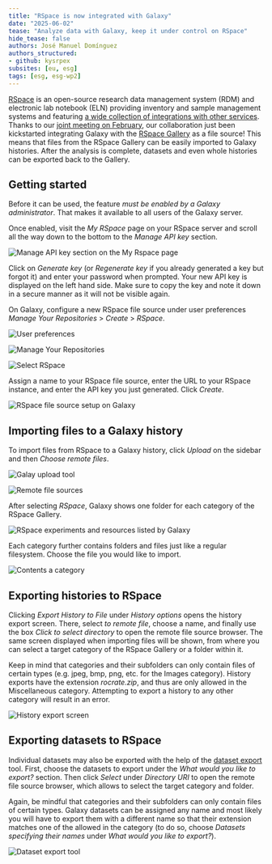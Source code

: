 ```yaml
---
title: "RSpace is now integrated with Galaxy"
date: "2025-06-02"
tease: "Analyze data with Galaxy, keep it under control on RSpace"
hide_tease: false
authors: José Manuel Domínguez
authors_structured:
- github: kysrpex
subsites: [eu, esg]
tags: [esg, esg-wp2]
---
```


[RSpace](https://www.researchspace.com/) is an open-source research data management system (RDM) and electronic lab
notebook (ELN) providing inventory and sample management systems and featuring
[a wide collection of integrations with other services](https://www.researchspace.com/integrations). Thanks to our
[joint meeting on February](/news/2025-02-27-rspace-talk/), our collaboration just been kickstarted integrating Galaxy
with the [RSpace Gallery](https://documentation.researchspace.com/article/sl6mo1i9do-the-gallery) as a file source! This
means that files from the RSpace Gallery can be easily imported to Galaxy histories. After the analysis is complete,
datasets and even whole histories can be exported back to the Gallery.

## Getting started

Before it can be used, the feature _must be enabled by a Galaxy administrator_. That makes it available to all users of
the Galaxy server.

Once enabled, visit the _My RSpace_ page on your RSpace server and scroll all the way down to the bottom to the _Manage
API key_ section. 

![Manage API key section on the My Rspace page](./rspace_api_key.png)

Click on _Generate key_ (or _Regenerate key_ if you already generated a key but forgot it) and enter your password when
prompted. Your new API key is displayed on the left hand side. Make sure to copy the key and note it down in a secure
manner as it will not be visible again.

On Galaxy, configure a new RSpace file source under user preferences _Manage Your Repositories_ > _Create_ > _RSpace_.

![User preferences](./user_preferences.png)

![Manage Your Repositories](./manage_your_repositories.png)

![Select RSpace](./manage_your_repositories_create.png)

Assign a name to your RSpace file source, enter the URL to your RSpace instance, and enter the API key you just
generated. Click _Create_.

![RSpace file source setup on Galaxy](./rspace_file_source.png)

## Importing files to a Galaxy history

To import files from RSpace to a Galaxy history, click _Upload_ on the sidebar and then _Choose remote files_. 

![Galay upload tool](upload_tool.png)

![Remote file sources](file_sources.png)

After selecting _RSpace_, Galaxy shows one folder for each category of the RSpace Gallery.

![RSpace experiments and resources listed by Galaxy](rspace_gallery_categories.png)

Each category further contains folders and files just like a regular filesystem. Choose the file you would like to
import.

![Contents a category](rspace_images_category.png)

## Exporting histories to RSpace

Clicking _Export History to File_ under _History options_ opens the history export screen. There, select _to remote 
file_, choose a name, and finally use the box _Click to select directory_ to open the remote file source browser. The
same screen displayed when importing files will be shown, from where you can select a target category of the RSpace
Gallery or a folder within it.

Keep in mind that categories and their subfolders can only contain files of certain types (e.g. jpeg, bmp, png, etc. for
the Images category). History exports have the extension _rocrate.zip_, and thus are only allowed in the Miscellaneous
category. Attempting to export a history to any other category will result in an error.

![History export screen](history_export.png)

## Exporting datasets to RSpace

Individual datasets may also be exported with the help of the
[dataset export](https://usegalaxy.eu/?tool_id=export_remote&version=latest) tool. First, choose the datasets to export
under the _What would you like to export?_ section. Then click _Select_ under _Directory URI_ to open the remote file
source browser, which allows to select the target category and folder.

Again, be mindful that categories and their subfolders can only contain files of certain types. Galaxy datasets can be
assigned any name and most likely you will have to export them with a different name so that their extension matches one
of the allowed in the category (to do so, choose _Datasets specifying their names_ under _What would you like to
export?_).

![Dataset export tool](dataset_export.png)
